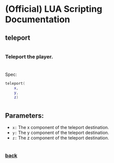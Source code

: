 
# (Official) LUA Scripting Documentation

## teleport
#
### Teleport the player.
#
Spec:
```lua
teleport(
	x,
	y,
	z)
```
#
## Parameters:
- `x:` The x component of the teleport destination.
- `y:` The y component of the teleport destination.
- `z:` The z component of the teleport destination.
#  

### [back](../other)
